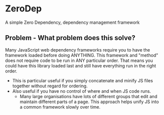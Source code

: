 # ZeroDep

A simple Zero Dependency, dependency management framework

## Problem - What problem does this solve?

Many JavaScript web dependency frameworks require you to have the framework loaded before doing ANYTHING. This framework and "method" does not require code to be run in ANY particular order. That means you could have this library loaded last and still have everything run in the right order. 

+ This is particular useful if you simply concatenate and minify JS files together without regard for ordering.
+ Also useful if you have no control of where and when JS code runs.
  - Many large organisations have lots of different groups that edit and maintain different parts of a page. This approach helps unify JS into a common framework slowly over time.
